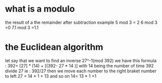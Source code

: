 # what is a modulo 
the result of a the remainder after subtraction 
example 
5 mod 3 = 2 
6 mod 3 =0 
7.1 mod 3 =1.1 
# the Euclidean algorithm 
let say that we want to find an inverse 27^-1(mod 392)
we have this formula : 
	392= [27] * (14) + [(392- 27 * 14 )]
	with 14 being the number of time 392 divide 27 ie : 392/27 
	then we move each number to the right braket number to left
	27 = 14 * 1 + 13 
	and so on 
	14= 13 * 1 +1

